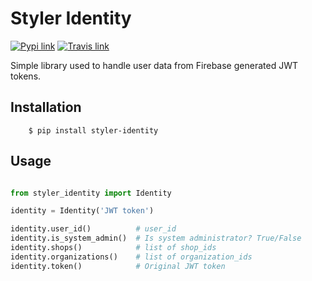 # Styler Identity


[![Pypi link](https://img.shields.io/pypi/v/styler_identity.svg)](https://pypi.python.org/pypi/styler_identity)
[![Travis link](https://img.shields.io/travis/brunotoshio/styler_validation.svg)](https://travis-ci.com/brunotoshio/styler_validation)

Simple library used to handle user data from Firebase generated JWT tokens.


## Installation


```batch
    $ pip install styler-identity
```

## Usage

```python

from styler_identity import Identity

identity = Identity('JWT token')

identity.user_id()          # user_id
identity.is_system_admin()  # Is system administrator? True/False
identity.shops()            # list of shop_ids
identity.organizations()    # list of organization_ids
identity.token()            # Original JWT token

```